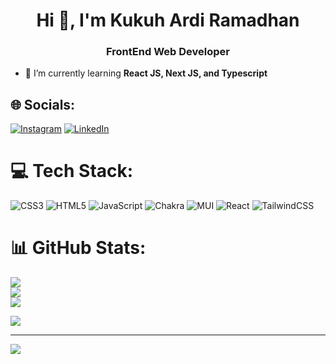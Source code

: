 <h1 align="center">Hi 👋, I'm Kukuh Ardi Ramadhan</h1>
<h3 align="center">FrontEnd Web Developer</h3>

- 🌱 I’m currently learning **React JS, Next JS, and Typescript**

## 🌐 Socials:
[![Instagram](https://img.shields.io/badge/Instagram-%23E4405F.svg?logo=Instagram&logoColor=white)](https://instagram.com/kuh.rmdhn) [![LinkedIn](https://img.shields.io/badge/LinkedIn-%230077B5.svg?logo=linkedin&logoColor=white)](https://linkedin.com/in/kukuh-ardi-ramadhan) 

# 💻 Tech Stack:
![CSS3](https://img.shields.io/badge/css3-%231572B6.svg?style=for-the-badge&logo=css3&logoColor=white) ![HTML5](https://img.shields.io/badge/html5-%23E34F26.svg?style=for-the-badge&logo=html5&logoColor=white) ![JavaScript](https://img.shields.io/badge/javascript-%23323330.svg?style=for-the-badge&logo=javascript&logoColor=%23F7DF1E) ![Chakra](https://img.shields.io/badge/chakra-%234ED1C5.svg?style=for-the-badge&logo=chakraui&logoColor=white) ![MUI](https://img.shields.io/badge/MUI-%230081CB.svg?style=for-the-badge&logo=mui&logoColor=white) ![React](https://img.shields.io/badge/react-%2320232a.svg?style=for-the-badge&logo=react&logoColor=%2361DAFB) ![TailwindCSS](https://img.shields.io/badge/tailwindcss-%2338B2AC.svg?style=for-the-badge&logo=tailwind-css&logoColor=white)
# 📊 GitHub Stats:
![](https://github-readme-stats.vercel.app/api?username=kuhrmdhn&theme=tokyonight&hide_border=false&include_all_commits=false&count_private=false)<br/>
![](https://github-readme-streak-stats.herokuapp.com/?user=kuhrmdhn&theme=tokyonight&hide_border=false)<br/>
![](https://github-readme-stats.vercel.app/api/top-langs/?username=kuhrmdhn&theme=tokyonight&hide_border=false&include_all_commits=false&count_private=false&layout=compact)

![](https://quotes-github-readme.vercel.app/api?type=horizontal&theme=tokyonight)

---
[![](https://visitcount.itsvg.in/api?id=kuhrmdhn&icon=2&color=0)](https://visitcount.itsvg.in)

<!-- Proudly created with GPRM ( https://gprm.itsvg.in ) -->
